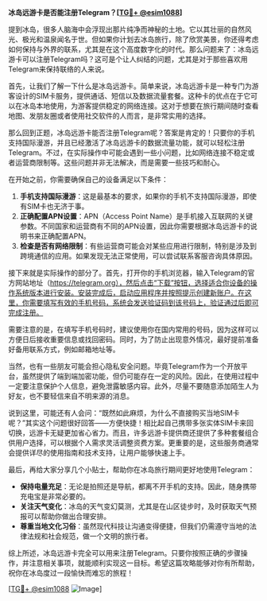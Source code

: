 **冰岛远游卡是否能注册Telegram？[[TG💪+ @esim1088](https://t.me/s/esim1088)]**

提到冰岛，很多人脑海中会浮现出那片纯净而神秘的土地。它以其壮丽的自然风光、极光和温泉闻名于世。但如果你计划去冰岛旅行，除了欣赏美景，你还得考虑如何保持与外界的联系，尤其是在这个高度数字化的时代。那么问题来了：冰岛远游卡可以注册Telegram吗？这可是个让人纠结的问题，尤其是对于那些喜欢用Telegram来保持联络的人来说。

首先，让我们了解一下什么是冰岛远游卡。简单来说，冰岛远游卡是一种专门为游客设计的SIM卡服务，提供通话、短信以及数据流量套餐。这种卡的优点在于它可以在冰岛本地使用，为游客提供稳定的网络连接。这对于想要在旅行期间随时查看地图、发朋友圈或者使用社交软件的人而言，是非常实用的选择。

那么回到正题，冰岛远游卡能否注册Telegram呢？答案是肯定的！只要你的手机支持国际漫游，并且已经激活了冰岛远游卡的数据流量功能，就可以轻松注册Telegram。不过，在实际操作中可能会遇到一些小问题，比如网络连接不稳定或者运营商限制等。这些问题并非无法解决，而是需要一些技巧和耐心。

在开始之前，你需要确保自己的设备满足以下条件：
1. **手机支持国际漫游**：这是最基本的要求，如果你的手机不支持国际漫游，即使有SIM卡也无济于事。
2. **正确配置APN设置**：APN（Access Point Name）是手机接入互联网的关键参数。不同国家和运营商有不同的APN设置，因此你需要根据冰岛远游卡的说明书来正确配置APN。
3. **检查是否有网络限制**：有些运营商可能会对某些应用进行限制，特别是涉及到跨境通信的应用。如果发现无法正常使用，可以尝试联系客服咨询具体原因。

接下来就是实际操作的部分了。首先，打开你的手机浏览器，输入Telegram的官方网站地址（https://telegram.org），然后点击“下载”按钮，选择适合你设备的操作系统版本进行安装。安装完成后，启动应用程序并按照提示创建新账户。在这里，你需要填写有效的手机号码，系统会发送验证码到该号码上，验证通过后即可完成注册。

需要注意的是，在填写手机号码时，建议使用你在国内常用的号码，因为这样可以方便日后接收重要信息或找回密码。同时，为了防止出现意外情况，最好提前准备好备用联系方式，例如邮箱地址等。

当然，也有一些朋友可能会担心隐私安全问题。毕竟Telegram作为一个开放平台，虽然提供了端到端加密功能，但仍可能存在一定的风险。因此，在使用过程中一定要注意保护个人信息，避免泄露敏感内容。此外，尽量不要随意添加陌生人为好友，也不要轻信来自不明来源的消息。

说到这里，可能还有人会问：“既然如此麻烦，为什么不直接购买当地SIM卡呢？”其实这个问题很好回答——方便快捷！相比起自己携带多张实体SIM卡来回切换，远游卡无疑更加省心省力。而且，许多远游卡提供商还提供了多种套餐组合供用户选择，可以根据个人需求灵活调整资费方案。更重要的是，这些服务商通常会提供详尽的使用指南和技术支持，让用户能够快速上手。

最后，再给大家分享几个小贴士，帮助你在冰岛旅行期间更好地使用Telegram：
- **保持电量充足**：无论是拍照还是导航，都离不开手机的支持。因此，随身携带充电宝是非常必要的。
- **关注天气变化**：冰岛的天气变幻莫测，尤其是在山区徒步时，及时获取天气预报可以帮助你做出合理安排。
- **尊重当地文化习俗**：虽然现代科技让沟通变得便捷，但我们仍需遵守当地的法律法规和社会规范，做一个文明的旅行者。

综上所述，冰岛远游卡完全可以用来注册Telegram。只要你按照正确的步骤操作，并注意相关事项，就能顺利实现这一目标。希望这篇攻略能够对你有所帮助，祝你在冰岛度过一段愉快而难忘的旅程！

[[TG💪+ @esim1088](https://t.me/s/esim1088) ![Image](https://i.postimg.cc/4NQfJmqS/Snipaste-2025-05-13-00-14-12.png)]